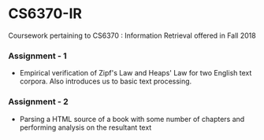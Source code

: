 # CS6370-IR
Coursework pertaining to CS6370 : Information Retrieval offered in Fall 2018

### Assignment - 1
+ Empirical verification of Zipf's Law and Heaps' Law for two English text corpora. Also introduces us to basic text processing.

### Assignment - 2
+ Parsing a HTML source of a book with some number of chapters and performing analysis on the resultant text
